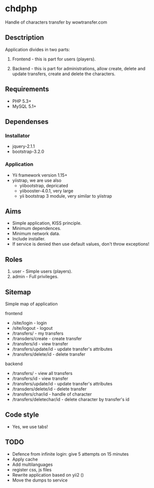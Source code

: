 # chdphp #

Handle of characters transfer by wowtransfer.com


## Desctription ##

Application divides in two parts:

1. Frontend - this is part for users (players).

2. Backend - this is part for administrations, allow create, delete and update transfers, create and delete the characters.


## Requirements

* PHP 5.3+
* MySQL 5.1+


## Dependenses ##

### Installator

* jquery-2.1.1
* bootstrap-3.2.0

### Application

* Yii framework version 1.15+
 * yiistrap, we are use also
     * yiibootstrap, depricated
     * yiibooster-4.0.1, very large
     * yii bootstrap 3 module, very similar to yiistrap


## Aims

* Simple application, KISS principle.
* Minimum dependences.
* Minimum network data.
* Include installer.
* If service is denied then use default values, don't throw exceptions!


## Roles ##

1. user - Simple users (players).
2. admin - Full privileges.


## Sitemap ##

Simple map of application

frontend

* /site/login   - login
* /site/logout  - logout
* /transfers/           - my transfers
* /transders/create     - create transfer
* /transfers/id         - view transfer
* /transfers/update/id  - update transfer's attributes
* /transfers/delete/id  - delete transfer

backend

* /transfers/           - view all transfers
* /transfers/id         - view transfer
* /transfers/update/id  - update transfer's attributes
* /transders/delete/id  - delete transfer
* /transfers/char/id    - handle of character
* /transfers/deletechar/id  - delete character by transfer's id


## Code style ##

* Yes, we use tabs!


## TODO ##

* Defence from infinite login: give 5 attempts on 15 minutes
* Apply cache
* Add multilanguages
* register css, js files
* Rewrite application based on yii2 ()
* Move the dumps to service